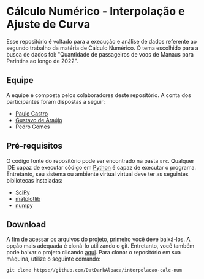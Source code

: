 # Cálculo Numérico - Interpolação e Ajuste de Curva
Esse repositório é voltado para a execução e análise de dados referente ao segundo trabalho da matéria de Cálculo Numérico.
O tema escolhido para a busca de dados foi: "Quantidade de passageiros de voos de Manaus para Parintins ao longo de 2022".

## Equipe
A equipe é composta pelos colaboradores deste repositório. A conta dos participantes foram dispostas a seguir:
 * [Paulo Castro](https://github.com/DatDarkAlpaca)
 * [Gustavo de Araújo](https://github.com/Gugarauj07)
 * Pedro Gomes

## Pré-requisitos
O código fonte do repositório pode ser encontrado na pasta `src`. Qualquer IDE capaz de executar código em [Python]() é capaz de executar o programa. Entretanto, seu sistema ou ambiente virtual virtual deve ter as seguintes bibliotecas instaladas:
 * [SciPy](https://pypi.org/project/scipy/)
 * [matplotlib](https://pypi.org/project/matplotlib/)
 * [numpy](https://pypi.org/project/numpy/)


## Download
A fim de acessar os arquivos do projeto, primeiro você deve baixá-los. 
A opção mais adequada é cloná-lo utilizando o git. 
Entretanto, você também pode baixar o projeto clicando [aqui](https://github.com/DatDarkAlpaca/interpolacao-calc-num/archive/refs/heads/main.zip). 
Para clonar o repositório em sua máquina, utilize o seguinte comando:

```
git clone https://github.com/DatDarkAlpaca/interpolacao-calc-num
```
